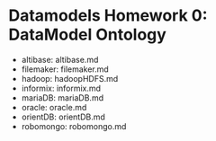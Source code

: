 # Datamodels Homework 0: DataModel Ontology
* altibase: altibase.md
* filemaker: filemaker.md
* hadoop: hadoopHDFS.md
* informix: informix.md
* mariaDB: mariaDB.md
* oracle: oracle.md
* orientDB: orientDB.md
* robomongo: robomongo.md
